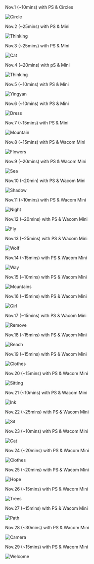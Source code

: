 Nov.1 (~10mins) with PS & Circles

![Circle](1.jpg)

Nov.2 (~25mins) with PS & Mini

![Thinking](2.jpg)

Nov.3 (~25mins) with PS & Mini

![Cat](3.jpg)

Nov.4 (~20mins) with pS & Mini

![Thinking](4.jpg)

Nov.5 (~10mins) with PS & Mini

![Yingyan](5.jpg)

Nov.6 (~10mins) with PS & Mini

![Dress](6.jpg)

Nov.7 (~15mins) with PS & Mini

![Mountain](7.jpg)

Nov.8 (~15mins) with PS & Wacom Mini

![Flowers](8.jpg)

Nov.9 (~20mins) with PS & Wacom Mini

![Sea](9.jpg)

Nov.10 (~20min) with PS & Wacom Mini

![Shadow](10.jpg)

Nov.11 (~10mins) with PS & Wacom Mini

![Night](11.jpg)

Nov.12 (~20mins) with PS & Wacom Mini

![Fly](12.jpg)

Nov.13 (~25mins) with PS & Wacom Mini

![Wolf](13.jpg)

Nov.14 (~15mins) with PS & Wacom Mini

![Way](14.jpg)

Nov.15 (~10mins) with PS & Wacom Mini

![Mountains](15.jpg)

Nov.16 (~15mins) with PS & Wacom Mini

![Girl](16.jpg)

Nov.17 (~15mins) with PS & Wacom Mini

![Remove](17.jpg)

Nov.18 (~15mins) with PS & Wacom Mini

![Beach](18.jpg)

Nov.19 (~15mins) with PS & Wacom Mini

![Clothes](19.jpg)

Nov.20 (~15mins) with PS & Wacom Mini

![Sitting](20.jpg)

Nov.21 (~10mins) with PS & Wacom Mini

![Ink](21.jpg)

Nov.22 (~25mins) with PS & Wacom Mini

![Sit](22.jpg)

Nov.23 (~10mins) with PS & Wacom Mini

![Cat](23.jpg)

Nov.24 (~20mins) with PS & Wacom Mini

![Clothes](24.jpg)

Nov.25 (~20mins) with PS & Wacom Mini

![Hope](25.jpg)

Nov.26 (~15mins) with PS & Wacom Mini

![Trees](26.jpg)

Nov.27 (~15mins) with PS & Wacom Mini

![Path](27.jpg)

Nov.28 (~30mins) with PS & Wacom Mini

![Camera](28.jpg)

Nov.29 (~15mins) with PS & Wacom Mini

![Welcome](29.jpg)

